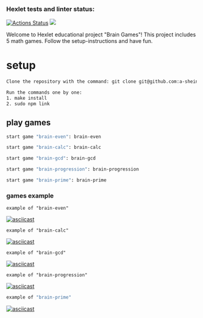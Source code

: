 ### Hexlet tests and linter status:
[![Actions Status](https://github.com/a-shein/fullstack-javascript-project-44/workflows/hexlet-check/badge.svg)](https://github.com/a-shein/fullstack-javascript-project-44/actions)
<a href="https://codeclimate.com/github/a-shein/fullstack-javascript-project-44/maintainability"><img src="https://api.codeclimate.com/v1/badges/0075c5cd564e1c363f66/maintainability" /></a>

Welcome to Hexlet educational project "Brain Games"! This project includes 5 math games. Follow the setup-instructions and have fun.

# setup
```sh
Сlone the repository with the command: git clone git@github.com:a-shein/fullstack-javascript-project-44.git

Run the commands one by one:
1. make install
2. sudo npm link
```

## play games
```sh
start game "brain-even": brain-even

start game "brain-calc": brain-calc

start game "brain-gcd": brain-gcd 

start game "brain-progression": brain-progression

start game "brain-prime": brain-prime
```

### games example

```shell
example of "brain-even"
```
[![asciicast](https://asciinema.org/a/93kIGa7WYiO0zenTidaTmJO1U.svg)](https://asciinema.org/a/93kIGa7WYiO0zenTidaTmJO1U?t=1:03)

```shell
example of "brain-calc"
```
[![asciicast](https://asciinema.org/a/npEX3KzkF2rvk6vpXPyYKcjNn.svg)](https://asciinema.org/a/npEX3KzkF2rvk6vpXPyYKcjNn?t=57)

```shell
example of "brain-gcd"
```
[![asciicast](https://asciinema.org/a/7HYSVjWAhui96LRoajuo64a2Q.svg)](https://asciinema.org/a/7HYSVjWAhui96LRoajuo64a2Q)

```shell
example of "brain-progression"
```
[![asciicast](https://asciinema.org/a/1QnvQ0jFyfbbXU8CxNozTeG4f.svg)](https://asciinema.org/a/1QnvQ0jFyfbbXU8CxNozTeG4f)


```sh
example of "brain-prime"
```
[![asciicast](https://asciinema.org/a/yxOY4A9deX1gvW7brEUWUvafT.svg)](https://asciinema.org/a/yxOY4A9deX1gvW7brEUWUvafT)
